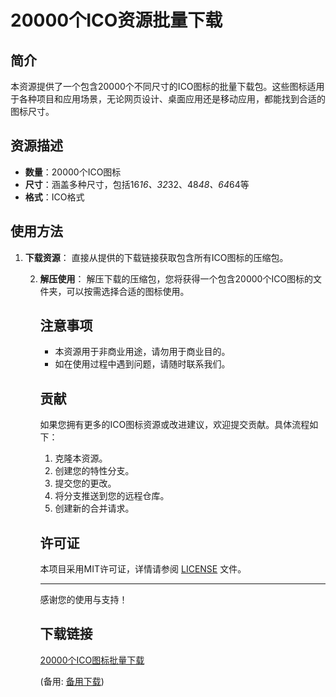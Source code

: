  # 20000个ICO资源批量下载

 ## 简介

 本资源提供了一个包含20000个不同尺寸的ICO图标的批量下载包。这些图标适用于各种项目和应用场景，无论网页设计、桌面应用还是移动应用，都能找到合适的图标尺寸。

 ## 资源描述

 - **数量**：20000个ICO图标
 - **尺寸**：涵盖多种尺寸，包括16*16、32*32、48*48、64*64等
 - **格式**：ICO格式

 ## 使用方法

 1. **下载资源**：
    直接从提供的下载链接获取包含所有ICO图标的压缩包。

    2. **解压使用**：
       解压下载的压缩包，您将获得一个包含20000个ICO图标的文件夹，可以按需选择合适的图标使用。

       ## 注意事项

       - 本资源用于非商业用途，请勿用于商业目的。
       - 如在使用过程中遇到问题，请随时联系我们。

       ## 贡献

       如果您拥有更多的ICO图标资源或改进建议，欢迎提交贡献。具体流程如下：

       1. 克隆本资源。
       2. 创建您的特性分支。
       3. 提交您的更改。
       4. 将分支推送到您的远程仓库。
       5. 创建新的合并请求。

       ## 许可证

       本项目采用MIT许可证，详情请参阅 [LICENSE](LICENSE) 文件。

       ---

       感谢您的使用与支持！

       ## 下载链接
       [20000个ICO图标批量下载](https://pan.quark.cn/s/b8d8270641d8) 

       (备用: [备用下载](https://pan.baidu.com/s/1mqXwUdR__YB22rWUHua74A?pwd=1234))
